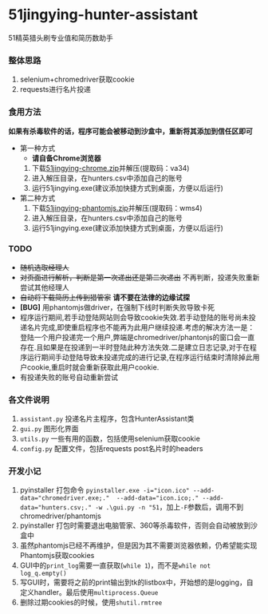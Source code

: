 # 51jingying-hunter-assistant
51精英猎头刷专业值和简历数助手


### 整体思路  

1. selenium+chromedriver获取cookie
2. requests进行名片投递


### 食用方法  
**如果有杀毒软件的话，程序可能会被移动到沙盒中，重新将其添加到信任区即可**
+ 第一种方式
    - **请自备Chrome浏览器**
    1. 下载[51jingying-chrome.zip](https://pan.baidu.com/s/1JliLr3HPmRPUSzogG_Ra4w)并解压(提取码：va34)
    2. 进入解压目录，在hunters.csv中添加自己的账号
    3. 运行51jingying.exe(建议添加快捷方式到桌面，方便以后运行)
+ 第二种方式
    1. 下载[51jingying-phantomjs.zip](https://pan.baidu.com/s/1Vos5m6DvRGCfi7DYR0Foqw)并解压(提取码：wms4)
    2. 进入解压目录，在hunters.csv中添加自己的账号
    3. 运行51jingying.exe(建议添加快捷方式到桌面，方便以后运行)


### TODO  

* <s>随机选取经理人</s>
* ~~对页面进行解析，判断是第一次递出还是第二次递出~~  不再判断，投递失败重新尝试其他经理人
* <s>自动将下载简历上传到猎管家</s>  **请不要在法律的边缘试探**
* **[BUG]** 用phantomjs做driver，在强制下线时判断失败导致卡死
* 程序运行期间,若手动登陆网站则会导致cookie失效.若手动登陆的账号尚未投递名片完成,即使重启程序也不能再为此用户继续投递.考虑的解决方法一是：登陆一个用户投递完一个用户,弊端是chromedriver/phantonjs的窗口会一直存在.且如果是在投递到一半时登陆此种方法失效.二是建立日志记录,对于在程序运行期间手动登陆导致未投递完成的进行记录,在程序运行结束时清除掉此用户cookie,重启时就会重新获取此用户cookie.
* 有投递失败的账号自动重新尝试

### 各文件说明  

1. `assistant.py`   投递名片主程序，包含HunterAssistant类
2. `gui.py`             图形化界面
3. `utils.py`          一些有用的函数，包括使用selenium获取cookie
4. `config.py`        配置文件，包括requests post名片时的headers


### 开发小记  

1. pyinstaller 打包命令 `pyinstaller.exe -i="icon.ico" --add-data="chromedriver.exe;."  --add-data="icon.ico;." --add-data="hunters.csv;." -w .\gui.py -n "51`，加上`-F`参数后，调用不到chromedriver/phantomjs
2. pyinstaller 打包时需要退出电脑管家、360等杀毒软件，否则会自动被放到沙盒中
3. 虽然phantomjs已经不再维护，但是因为其不需要浏览器依赖，仍希望能实现Phantomjs获取cookies
4. GUI中的`print_log`需要一直获取(`while 1`)，而不是`while not log_q.empty()`
5. 写GUI时，需要将之前的print输出到tk的listbox中，开始想的是logging，自定义handler。最后使用`multiprocess.Queue`
6. 删除过期cookies的时候，使用`shutil.rmtree`
